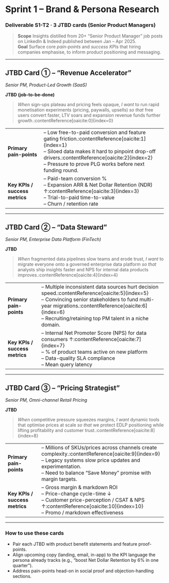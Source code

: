 # Sprint 1 – Brand & Persona Research  
### Deliverable S1-T2 · 3 JTBD cards (Senior Product Managers)

> **Scope**   Insights distilled from 20+ “Senior Product Manager” job posts on LinkedIn & Indeed published between Jan – Apr 2025.  
> **Goal**   Surface core *pain-points* and *success KPIs* that hiring companies emphasise, to inform product positioning and messaging.

---

## JTBD Card ① – **“Revenue Accelerator”**  
*Senior PM, Product-Led Growth (SaaS)*  

**JTBD (job-to-be-done)**  
> *When* sign-ups plateau and pricing feels opaque, *I want* to run rapid monetisation experiments (pricing, paywalls, upsells) *so that* free users convert faster, LTV soars and expansion revenue funds further growth.:contentReference[oaicite:0]{index=0}  

| | |
|---|---|
|**Primary pain-points**|– Low free-to-paid conversion and feature gating friction.:contentReference[oaicite:1]{index=1} <br>– Siloed data makes it hard to pinpoint drop-off drivers.:contentReference[oaicite:2]{index=2} <br>– Pressure to prove PLG works before next funding round.|
|**Key KPIs / success metrics**|– Paid-team conversion % <br>– Expansion ARR & Net Dollar Retention (NDR) ↑:contentReference[oaicite:3]{index=3} <br>– Trial-to-paid time-to-value <br>– Churn / retention rate|

---

## JTBD Card ② – **“Data Steward”**  
*Senior PM, Enterprise Data Platform (FinTech)*  

**JTBD**  
> *When* fragmented data pipelines slow teams and erode trust, *I want* to migrate everyone onto a governed enterprise data platform *so that* analysts ship insights faster and NPS for internal data products improves.:contentReference[oaicite:4]{index=4}  

| | |
|---|---|
|**Primary pain-points**|– Multiple inconsistent data sources hurt decision speed.:contentReference[oaicite:5]{index=5} <br>– Convincing senior stakeholders to fund multi-year migrations.:contentReference[oaicite:6]{index=6} <br>– Recruiting/retaining top PM talent in a niche domain.|
|**Key KPIs / success metrics**|– Internal Net Promoter Score (NPS) for data consumers ↑:contentReference[oaicite:7]{index=7} <br>– % of product teams active on new platform <br>– Data-quality SLA compliance <br>– Mean query latency|

---

## JTBD Card ③ – **“Pricing Strategist”**  
*Senior PM, Omni-channel Retail Pricing*  

**JTBD**  
> *When* competitive pressure squeezes margins, *I want* dynamic tools that optimise prices at scale *so that* we protect EDLP positioning while lifting profitability and customer trust.:contentReference[oaicite:8]{index=8}  

| | |
|---|---|
|**Primary pain-points**|– Millions of SKUs/prices across channels create complexity.:contentReference[oaicite:9]{index=9} <br>– Legacy systems slow price updates and experimentation. <br>– Need to balance “Save Money” promise with margin targets.|
|**Key KPIs / success metrics**|– Gross margin & markdown ROI <br>– Price-change cycle-time ↓ <br>– Customer price-perception / CSAT﻿ & NPS ↑:contentReference[oaicite:10]{index=10} <br>– Promo / markdown effectiveness|

---

### How to use these cards
* Pair each JTBD with product benefit statements and feature proof-points.  
* Align upcoming copy (landing, email, in-app) to the KPI language the persona already tracks (e.g., “boost Net Dollar Retention by 6% in one quarter”).  
* Address pain-points head-on in social proof and objection-handling sections.